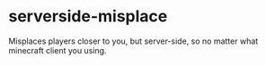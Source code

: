 # serverside-misplace
Misplaces players closer to you, but server-side, so no matter what minecraft client you using.
